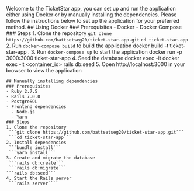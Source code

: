 Welcome to the TicketStar app, you can set up and run the application either using Docker or by manually installing the dependencies.
    Please follow the instructions below to set up the application for your preferred method.
    ## Using Docker
    ### Prerequisites
    - Docker
    - Docker Compose
    ### Steps
    1. Clone the repository
    ```git clone https://github.com/battsetseg20/ticket-star-app.git```
    ```cd ticket-star-app```
    2. Run `docker-compose build` to build the application
    docker build -t ticket-star-app .
    3. Run `docker-compose up` to start the application
    docker run -p 3000:3000 ticket-star-app
    4. Seed the database
    docker exec -it docker exec -it <container_id> rails db:seed
    5. Open http://localhost:3000 in your browser to view the application

    ## Manually installing dependencies
    ### Prerequisites
    - Ruby 2.7.5
    - Rails 7.0.0
    - PostgreSQL
    - Frontend dependencies
      - Node.js
      - Yarn
    ### Steps
    1. Clone the repository
     ```git clone https://github.com/battsetseg20/ticket-star-app.git```
     ```cd ticket-star-app```
    2. Install dependencies
     ```bundle install```
     ```yarn install```
    3. Create and migrate the database
     ```rails db:create```
     ```rails db:migrate```
    ```rails db:seed```
    4. Start the Rails server
     ```rails server````


     